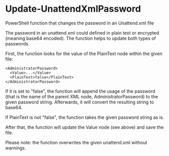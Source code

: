# Update-UnattendXmlPassword
PowerShell function that changes the password in an Unattend.xml file

The password in an unattend.xml could defined in plain text or encrypted (meaning base64 encoded). The function helps to update both types of passwords.

First, the function looks for the value of the PlainText node within the given file:

    <AdministratorPassword>
      <Value>...</Value>
      <PlainText>false</PlainText>
    </AdministratorPassword>

If it is set to "false", the function will append the usage of the password (that is the name of the parent XML node, AdministratorPassword) to the given password string. Afterwards, it will convert the resulting string to base64.

If PlainText is not "false", the function takes the given password string as is.

After that, the function will update the Value node (see above) and save the file.

Please note: the function overwrites the given unattend.xml without warnings.
